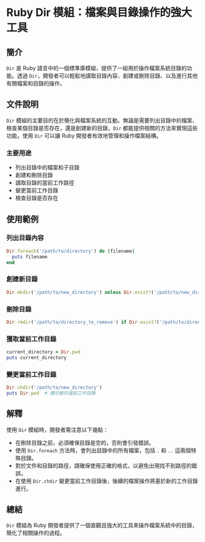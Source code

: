 <!--
Meta Description: # Ruby Dir 模組：檔案與目錄操作的強大工具 ## 簡介 `Dir` 是 Ruby 語言中的一個標準庫模組，提供了一組用於操作檔案系統目錄的功能。透過 `Dir`，開發者可以輕鬆地讀取目錄內容、創建或刪除目錄、以及進行其他有關檔案和目錄的操作。 ## 文件說明 `Dir` 模組的主要目的在於...
Meta Keywords: dir, ruby, path, puts, new_directory
-->

# Ruby Dir 模組：檔案與目錄操作的強大工具

## 簡介
`Dir` 是 Ruby 語言中的一個標準庫模組，提供了一組用於操作檔案系統目錄的功能。透過 `Dir`，開發者可以輕鬆地讀取目錄內容、創建或刪除目錄、以及進行其他有關檔案和目錄的操作。

## 文件說明
`Dir` 模組的主要目的在於簡化與檔案系統的互動。無論是需要列出目錄中的檔案、檢查某個目錄是否存在，還是創建新的目錄，`Dir` 都能提供相關的方法來實現這些功能。使用 `Dir` 可以讓 Ruby 開發者有效地管理和操作檔案結構。

### 主要用途
- 列出目錄中的檔案和子目錄
- 創建和刪除目錄
- 讀取目錄的當前工作路徑
- 變更當前工作目錄
- 檢查目錄是否存在

## 使用範例

### 列出目錄內容
```ruby
Dir.foreach('/path/to/directory') do |filename|
  puts filename
end
```

### 創建新目錄
```ruby
Dir.mkdir('/path/to/new_directory') unless Dir.exist?('/path/to/new_directory')
```

### 刪除目錄
```ruby
Dir.rmdir('/path/to/directory_to_remove') if Dir.exist?('/path/to/directory_to_remove')
```

### 獲取當前工作目錄
```ruby
current_directory = Dir.pwd
puts current_directory
```

### 變更當前工作目錄
```ruby
Dir.chdir('/path/to/new_directory')
puts Dir.pwd  # 顯示新的當前工作目錄
```

## 解釋
使用 `Dir` 模組時，開發者需注意以下幾點：
- 在刪除目錄之前，必須確保目錄是空的，否則會引發錯誤。
- 使用 `Dir.foreach` 方法時，會列出目錄中的所有檔案，包括 `.` 和 `..` 這兩個特殊目錄。
- 對於文件和目錄的路徑，請確保使用正確的格式，以避免出現找不到路徑的錯誤。
- 在使用 `Dir.chdir` 變更當前工作目錄後，後續的檔案操作將基於新的工作目錄進行。

## 總結
`Dir` 模組為 Ruby 開發者提供了一個直觀且強大的工具來操作檔案系統中的目錄，簡化了相關操作的過程。